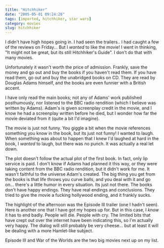 ```yaml
---
title: "Hitchhiker"
date: "2005-05-01 09:24:26"
tags: [imported, hitchhiker, star wars]
category: movies
slug: hitchhiker
---
```


I didn't have high hopes going in. I had seen the trailers.. I had caught a few
of the reviews on Friday... But I <em>wanted</em> to like the movie! I went in
thinking, "It might not be great, but its still Hitchhiker's Guide". I don't do
that with many movies.

Unfortunately it wasn't worth the price of admission. Frankly, save the money
and go out and buy the books if you haven't read them. If you have read them, go
out and buy the unabridged books on CD. They are read by Douglas Adams himself,
and the books are even funnier with a British accent.

I have only read the main books; not any of Adams' work published posthumously,
nor listened to the BBC radio rendition (which I believe was written by Adams).
Adam's is given screenplay credit in the movie, and I know he had a screenplay
written before he died, but I wonder how far the movie deviated from it (quite a
bit I'd imagine).

The movie is just not funny. You giggle a bit when the movie references
something you know in the book, but its just not funny! I wanted to laugh. When
something was about to happen that I knew I'd laughed at hard in the book, I
<em>wanted</em> to laugh, but there was no punch. It was actually a real let
down.

The plot doesn't follow the actual plot of the first book. In fact, only lip
service is paid. I don't know if Adams had planned it this way, or they were
taking content from the BBC radio rendition, but it didn't work for me. It
wasn't faithful to the universe Adam's created. The big thing you get from the
books is that life throws you curve balls, and you deal with it and go on...
there's a little humor in every situation. Its just not there. The books don't
have happy endings. They have real endings and conclusions. They tried to give
the movie a fucking hollywood ending, and it frankly sucks.

The highlight of the afternoon was the Episode III trailer (one I hadn't seen).
Here is another one that I have got my hopes up for. But in this case, I
<em>know</em> it has to end badly. People will die. People with cry. The limited
bits that have crept out over the internet have been indicating this, so I'm
actually very happy. The dialog will still probably be very cheese... but at
least it will be dealing with a more Hamlet-like subject.

Episode III and War of the Worlds are the two big movies next up on my list.
